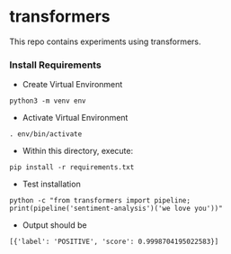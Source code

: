 # transformers

This repo contains experiments using transformers.

### Install Requirements

- Create Virtual Environment

```shell
python3 -m venv env
```

- Activate Virtual Environment

```shell
. env/bin/activate
```

- Within this directory, execute:

```shell
pip install -r requirements.txt
```

- Test installation

```shell
python -c "from transformers import pipeline; print(pipeline('sentiment-analysis')('we love you'))"
```

- Output should be

```shell
[{'label': 'POSITIVE', 'score': 0.9998704195022583}]
```

